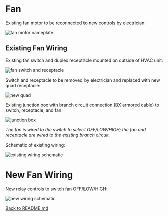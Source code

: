 # Fan

Existing fan motor to be reconnected to new controls by
electrician:

![fan motor nameplate](img/fan-nameplate.png)

## Existing Fan Wiring

Existing fan switch and duplex receptacle mounted on outside of
HVAC unit:

![fan switch and receptacle](img/fan_switch-and-receptacle.png)

Switch and receptacle to be removed by electrician and replaced
with new quad receptacle:

![new quad](img/render-new-receptacle.png)

Existing junction box with branch circuit connection (BX armored
cable) to switch, receptacle, and fan:

![junction box](img/junction-box.png)

*The fan is wired to the switch to select OFF/LOW/HIGH; the fan
and receptacle are wired to the existing branch circuit.*

Schematic of existing wiring:

![existing wiring schematic](img/existing-wiring-schematic.jpg)

# New Fan Wiring

New relay controls to switch fan OFF/LOW/HIGH:

![new wiring schematic](img/new-wiring-schematic.jpg)

[Back to README.md](README.md)
